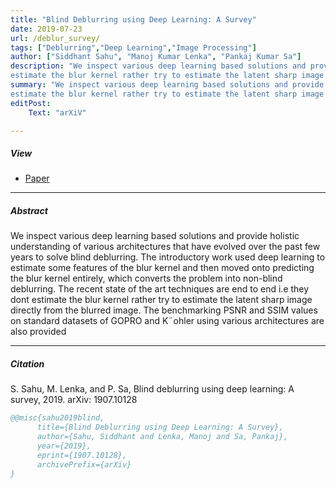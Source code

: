 ```yaml
---
title: "Blind Deblurring using Deep Learning: A Survey" 
date: 2019-07-23
url: /deblur_survey/
tags: ["Deblurring","Deep Learning","Image Processing"]
author: ["Siddhant Sahu", "Manoj Kumar Lenka", "Pankaj Kumar Sa"]
description: "We inspect various deep learning based solutions and provide holistic understanding of various architectures that have evolved over the past few years to solve blind deblurring. The introductory work used deep learning to estimate some features of the blur kernel and then moved onto predicting the blur kernel entirely, which converts the problem into non-blind deblurring. The recent state of the art techniques are end to end i.e they dont
estimate the blur kernel rather try to estimate the latent sharp image directly from the blurred image. The benchmarking PSNR and SSIM values on standard datasets of GOPRO and K¨ohler using various architectures are also provided" 
summary: "We inspect various deep learning based solutions and provide holistic understanding of various architectures that have evolved over the past few years to solve blind deblurring. The introductory work used deep learning to estimate some features of the blur kernel and then moved onto predicting the blur kernel entirely, which converts the problem into non-blind deblurring. The recent state of the art techniques are end to end i.e they dont
estimate the blur kernel rather try to estimate the latent sharp image directly from the blurred image. The benchmarking PSNR and SSIM values on standard datasets of GOPRO and K¨ohler using various architectures are also provided" 
editPost:
    Text: "arXiV"

---
```


##### View

+ [Paper](https://arxiv.org/pdf/1907.10128.pdf)
---

##### Abstract

We inspect various deep learning based solutions and provide holistic understanding of various architectures that have evolved over the past few years to solve blind deblurring.
The introductory work used deep learning to estimate some features of the blur kernel and then moved onto predicting the blur kernel entirely, which converts the problem into non-blind deblurring.
The recent state of the art techniques are end to end i.e they dont estimate the blur kernel rather try to estimate the latent sharp image directly from the blurred image.
The benchmarking PSNR and SSIM values on standard datasets of GOPRO and K¨ohler using various architectures are also provided

---

##### Citation

S. Sahu, M. Lenka, and P. Sa, Blind deblurring using deep learning: A survey, 2019. arXiv: 1907.10128

```BibTeX
@@misc{sahu2019blind,
      title={Blind Deblurring using Deep Learning: A Survey}, 
      author={Sahu, Siddhant and Lenka, Manoj and Sa, Pankaj},
      year={2019},
      eprint={1907.10128},
      archivePrefix={arXiv}
}
```

